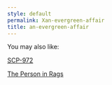 ```yaml
---
style: default
permalink: Xan-evergreen-affair
title: an-evergreen-affair
---
```

You may also like:

[SCP-972](http://scp-wiki.net/scp-972)

[The Person in Rags](http://scp-wiki.net/the-person-in-rags)
